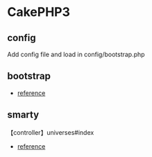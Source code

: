 # CakePHP3

## config

Add config file and load in config/bootstrap.php 

## bootstrap

* [reference](http://qiita.com/soichinakatake/items/e3d34b050699c1915b69)

## smarty

【controller】universes#index

* [reference](http://qiita.com/yukikikuchi/items/3c0c19d17c62bdd56c8c)
